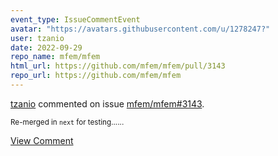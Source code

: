 ```yaml
---
event_type: IssueCommentEvent
avatar: "https://avatars.githubusercontent.com/u/1278247?"
user: tzanio
date: 2022-09-29
repo_name: mfem/mfem
html_url: https://github.com/mfem/mfem/pull/3143
repo_url: https://github.com/mfem/mfem
---
```


<a href='https://github.com/tzanio' target='_blank'>tzanio</a> commented on issue <a href='https://github.com/mfem/mfem/pull/3143' target='_blank'>mfem/mfem#3143</a>.

<small>Re-merged in `next` for testing......</small>

<a href='https://github.com/mfem/mfem/pull/3143' target='_blank'>View Comment</a>